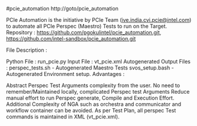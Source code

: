 #pcie_automation
http://goto/pcie_automation

PCIe Automation is the initiative by PCIe Team (ive.india.cvi.pcie@intel.com) to automate all PCIe Perspec (Maestro) Tests to run on the Target. Repository : https://github.com/pgokulintel/pcie_automation.git, https://github.com/intel-sandbox/pcie_automation.git

File Description :

Python File : run_pcie.py
Input File : vt_pcie.xml
Autogenerated Output Files : perspec_tests.sh - Autogenerated Maestro Tests svos_setup.bash - Autogenerated Environment setup.
Advantages :

Abstract Perspec Test Arguments complexity from the user.
No need to remember/Maintained locally, complicated Perspec test Arguments
Reduce manual effort to run Perspec generate, Compile and Execution Effort.
Additional Complexity of NGA such as orchestra and communicator and workflow container can be avoided.
As per Test Plan, all perspec Test commands is maintained in XML (vt_pcie.xml).
